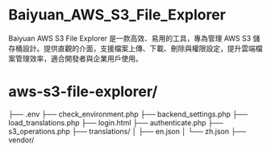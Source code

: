 # Baiyuan_AWS_S3_File_Explorer
Baiyuan AWS S3 File Explorer 是一款高效、易用的工具，專為管理 AWS S3 儲存桶設計。提供直觀的介面，支援檔案上傳、下載、刪除與權限設定，提升雲端檔案管理效率，適合開發者與企業用戶使用。
# aws-s3-file-explorer/
├── .env
├── check_environment.php
├── backend_settings.php
├── load_translations.php
├── login.html
├── authenticate.php
├── s3_operations.php
├── translations/
│   ├── en.json
│   └── zh.json
├── vendor/
